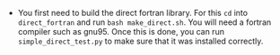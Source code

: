 
- You first need to build the direct fortran library. For this `cd` into
`direct_fortran` and run `bash make_direct.sh`. You will need a fortran compiler
such as gnu95.
Once this is done, you can run `simple_direct_test.py` to make sure that it was installed
correctly.

